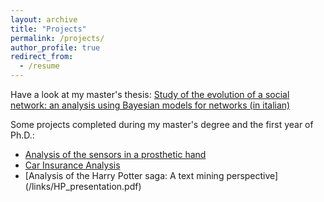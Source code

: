 ```yaml
---
layout: archive
title: "Projects"
permalink: /projects/
author_profile: true
redirect_from:
  - /resume
---
```

Have a look at my master's thesis:
[Study of the evolution of a social network: an analysis using Bayesian models for networks (in italian)](/links/Murru_Virginia.pdf)

Some projects completed during my master's degree and the first year of Ph.D.:
- [Analysis of the sensors in a prosthetic hand](https://drive.google.com/file/d/1C8pl5uw9S0yoxe-7r0OIbt7UYHV4ZVU4/view?usp=share_link)
- [Car Insurance Analysis](https://drive.google.com/file/d/1ExxiCt4ZkR5H6MkSbe3RqaVzRZon6396/view?usp=share_link)
- [Analysis of the Harry Potter saga: A text mining perspective]
  (/links/HP_presentation.pdf)
